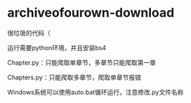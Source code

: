 # archiveofourown-download

很垃圾的代码（

运行需要python环境，并且安装bs4

Chapter.py：只能爬取单章节，多章节只能爬取第一章

Chapters.py：只能爬取多章节，爬取单章节报错

Windows系统可以使用auto.bat循环运行，注意修改.py文件名称
